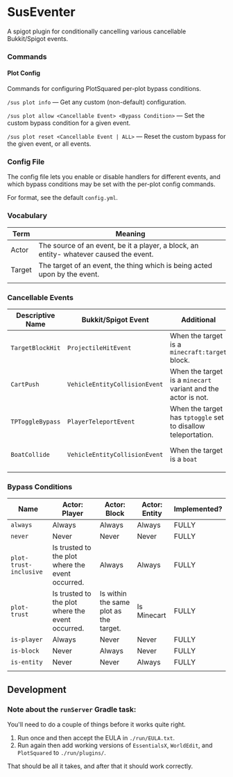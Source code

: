 # SusEventer

A spigot plugin for conditionally cancelling various cancellable Bukkit/Spigot events.

### Commands

#### Plot Config

Commands for configuring PlotSquared per-plot bypass conditions.

`/sus plot info` — Get any custom (non-default) configuration.

`/sus plot allow <Cancellable Event> <Bypass Condition>` — Set the custom bypass condition for a given event.

`/sus plot reset <Cancellable Event | ALL>` — Reset the custom bypass for the given event, or all events.

### Config File

The config file lets you enable or disable handlers for different events, and which bypass conditions may be set with
the per-plot config commands.

For format, see the default `config.yml`.

### Vocabulary
| Term   | Meaning                                                                                |
|--------|----------------------------------------------------------------------------------------|
| Actor  | The source of an event, be it a player, a block, an entity- whatever caused the event. |
| Target | The target of an event, the thing which is being acted upon by the event.              |
|        |                                                                                        |

### Cancellable Events
| Descriptive Name | Bukkit/Spigot Event           | Additional                                                    | Default     | Default Bypass | Notes                                     | Implemented? |
|------------------|-------------------------------|---------------------------------------------------------------|-------------|----------------|-------------------------------------------|--------------|
| `TargetBlockHit` | `ProjectileHitEvent`          | When the target is a `minecraft:target` block.                | `Cancelled` | `plot-trust`   | Stops target shooting shenanigans.        | FULLY        |
| `CartPush`       | `VehicleEntityCollisionEvent` | When the target is a `minecart` variant and the actor is not. | `Cancelled` | `plot-trust`   | Keeps minecart systems safe from players. | FULLY        |
| `TPToggleBypass` | `PlayerTeleportEvent`         | When the target has `tptoggle` set to disallow teleportation. | `Cancelled` | `never`        | Stops `tptoggle` bypasses.                | FULLY        |
| `BoatCollide`    | `VehicleEntityCollisionEvent` | When the target is a `boat`                                   | `Ignored`   | `never`        | Stops "ghost collisions" in boat races.   | FULLY        |
|                  |                               |                                                               |             |                |                                           |              |

### Bypass Conditions
| Name                   | Actor: Player                                    | Actor: Block                           | Actor: Entity | Implemented? |
|------------------------|--------------------------------------------------|----------------------------------------|---------------|--------------|
| `always`               | Always                                           | Always                                 | Always        | FULLY        |
| `never`                | Never                                            | Never                                  | Never         | FULLY        |
| `plot-trust-inclusive` | Is trusted to the plot where the event occurred. | Always                                 | Always        | FULLY        |
| `plot-trust`           | Is trusted to the plot where the event occurred. | Is within the same plot as the target. | Is Minecart   | FULLY        |
| `is-player`            | Always                                           | Never                                  | Never         | FULLY        |
| `is-block`             | Never                                            | Always                                 | Never         | FULLY        |
| `is-entity`            | Never                                            | Never                                  | Always        | FULLY        |
|                        |                                                  |                                        |               |              |

## Development
### Note about the `runServer` Gradle task:
You'll need to do a couple of things before it works quite right.
1. Run once and then accept the EULA in `./run/EULA.txt`.
2. Run again then add working versions of `EssentialsX`, `WorldEdit`, and `PlotSquared` to `./run/plugins/`.

That should be all it takes, and after that it should work correctly.